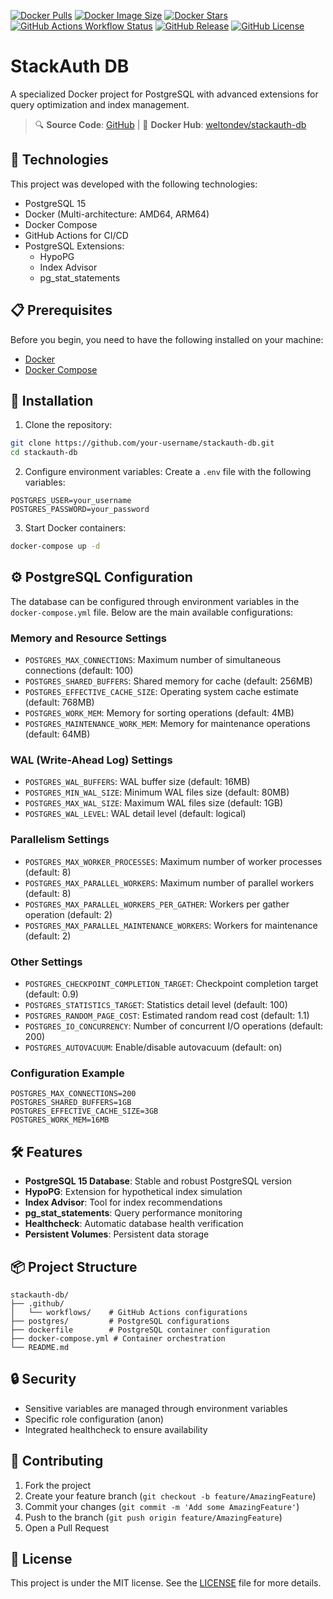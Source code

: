 [![Docker Pulls](https://img.shields.io/docker/pulls/weltondev/stackauth-db)](https://hub.docker.com/r/weltondev/stackauth-db)
[![Docker Image Size](https://img.shields.io/docker/image-size/weltondev/stackauth-db/latest)](https://hub.docker.com/r/weltondev/stackauth-db)
[![Docker Stars](https://img.shields.io/docker/stars/weltondev/stackauth-db)](https://hub.docker.com/r/weltondev/stackauth-db)
[![GitHub Actions Workflow Status](https://img.shields.io/github/actions/workflow/status/welton-dev/stackauth-db/main.yml)](https://github.com/welton-dev/stackauth-db/actions)
[![GitHub Release](https://img.shields.io/github/v/release/welton-dev/stackauth-db)](https://github.com/welton-dev/stackauth-db/releases/latest)
[![GitHub License](https://img.shields.io/github/license/welton-dev/stackauth-db)](https://github.com/welton-dev/stackauth-db/blob/main/LICENSE)

# StackAuth DB

A specialized Docker project for PostgreSQL with advanced extensions for query optimization and index management.

> 🔍 **Source Code**: [GitHub](https://github.com/welton-dev/stackauth-db) | 
> 🐳 **Docker Hub**: [weltondev/stackauth-db](https://hub.docker.com/r/weltondev/stackauth-db)

## 🚀 Technologies

This project was developed with the following technologies:

- PostgreSQL 15
- Docker (Multi-architecture: AMD64, ARM64)
- Docker Compose
- GitHub Actions for CI/CD
- PostgreSQL Extensions:
  - HypoPG
  - Index Advisor
  - pg_stat_statements

## 📋 Prerequisites

Before you begin, you need to have the following installed on your machine:

- [Docker](https://www.docker.com/)
- [Docker Compose](https://docs.docker.com/compose/)

## 🔧 Installation

1. Clone the repository:
```bash
git clone https://github.com/your-username/stackauth-db.git
cd stackauth-db
```

2. Configure environment variables:
Create a `.env` file with the following variables:
```env
POSTGRES_USER=your_username
POSTGRES_PASSWORD=your_password
```

3. Start Docker containers:
```bash
docker-compose up -d
```

## ⚙️ PostgreSQL Configuration

The database can be configured through environment variables in the `docker-compose.yml` file. Below are the main available configurations:

### Memory and Resource Settings
- `POSTGRES_MAX_CONNECTIONS`: Maximum number of simultaneous connections (default: 100)
- `POSTGRES_SHARED_BUFFERS`: Shared memory for cache (default: 256MB)
- `POSTGRES_EFFECTIVE_CACHE_SIZE`: Operating system cache estimate (default: 768MB)
- `POSTGRES_WORK_MEM`: Memory for sorting operations (default: 4MB)
- `POSTGRES_MAINTENANCE_WORK_MEM`: Memory for maintenance operations (default: 64MB)

### WAL (Write-Ahead Log) Settings
- `POSTGRES_WAL_BUFFERS`: WAL buffer size (default: 16MB)
- `POSTGRES_MIN_WAL_SIZE`: Minimum WAL files size (default: 80MB)
- `POSTGRES_MAX_WAL_SIZE`: Maximum WAL files size (default: 1GB)
- `POSTGRES_WAL_LEVEL`: WAL detail level (default: logical)

### Parallelism Settings
- `POSTGRES_MAX_WORKER_PROCESSES`: Maximum number of worker processes (default: 8)
- `POSTGRES_MAX_PARALLEL_WORKERS`: Maximum number of parallel workers (default: 8)
- `POSTGRES_MAX_PARALLEL_WORKERS_PER_GATHER`: Workers per gather operation (default: 2)
- `POSTGRES_MAX_PARALLEL_MAINTENANCE_WORKERS`: Workers for maintenance (default: 2)

### Other Settings
- `POSTGRES_CHECKPOINT_COMPLETION_TARGET`: Checkpoint completion target (default: 0.9)
- `POSTGRES_STATISTICS_TARGET`: Statistics detail level (default: 100)
- `POSTGRES_RANDOM_PAGE_COST`: Estimated random read cost (default: 1.1)
- `POSTGRES_IO_CONCURRENCY`: Number of concurrent I/O operations (default: 200)
- `POSTGRES_AUTOVACUUM`: Enable/disable autovacuum (default: on)

### Configuration Example
```env
POSTGRES_MAX_CONNECTIONS=200
POSTGRES_SHARED_BUFFERS=1GB
POSTGRES_EFFECTIVE_CACHE_SIZE=3GB
POSTGRES_WORK_MEM=16MB
```

## 🛠️ Features

- **PostgreSQL 15 Database**: Stable and robust PostgreSQL version
- **HypoPG**: Extension for hypothetical index simulation
- **Index Advisor**: Tool for index recommendations
- **pg_stat_statements**: Query performance monitoring
- **Healthcheck**: Automatic database health verification
- **Persistent Volumes**: Persistent data storage

## 📦 Project Structure

```
stackauth-db/
├── .github/
│   └── workflows/    # GitHub Actions configurations
├── postgres/         # PostgreSQL configurations
├── dockerfile        # PostgreSQL container configuration
├── docker-compose.yml # Container orchestration
└── README.md
```

## 🔒 Security

- Sensitive variables are managed through environment variables
- Specific role configuration (anon)
- Integrated healthcheck to ensure availability

## 🤝 Contributing

1. Fork the project
2. Create your feature branch (`git checkout -b feature/AmazingFeature`)
3. Commit your changes (`git commit -m 'Add some AmazingFeature'`)
4. Push to the branch (`git push origin feature/AmazingFeature`)
5. Open a Pull Request

## 📝 License

This project is under the MIT license. See the [LICENSE](LICENSE) file for more details.
